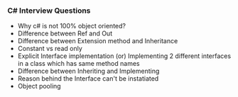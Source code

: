 ### C# Interview Questions

- Why c# is not 100% object oriented?
- Difference between Ref and Out
- Difference between Extension method and Inheritance
- Constant vs read only
- Explicit Interface implementation (or) Implementing 2 different interfaces in a class which has same method names
- Difference between Inheriting and Implementing
- Reason behind the Interface can't be instatiated
- Object pooling
